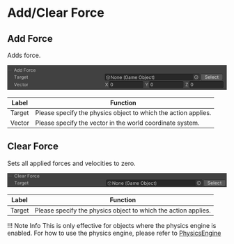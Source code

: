 # Add/Clear Force

## Add Force
Adds force.

![PhysicsClearAddForce](img/AddForce.en.jpg)

|  Label |  Function  |
| ----   | ---- |
| Target | Please specify the physics object to which the action applies. |
| Vector | Please specify the vector in the world coordinate system. |

## Clear Force
Sets all applied forces and velocities to zero.

![PhysicsClearAddForce](img/ClearForce.en.jpg)

|  Label |  Function  |
| ----   | ---- |
| Target | Please specify the physics object to which the action applies. |

!!! Note Info
    This is only effective for objects where the physics engine is enabled.
    For how to use the physics engine, please refer to [PhysicsEngine](../../WorldMakingGuide/PhysicsEngine.md)